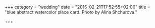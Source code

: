 +++
category = "wedding"
date = "2016-02-21T17:52:55+02:00"
title = "blue abstract watercolor place card. Photo by Alina Shchurova."

+++
